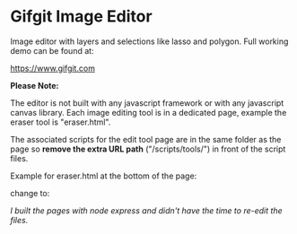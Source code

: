 # Gifgit Image Editor
Image editor with layers and selections like lasso and polygon. Full working demo can be found at:

https://www.gifgit.com

**Please Note:**

The editor is not built with any javascript framework or with any javascript canvas library. Each image editing tool is in a dedicated page, example the eraser tool is "eraser.html". 

The associated scripts for the edit tool page are in the same folder as the page so **remove the extra URL path** ("/scripts/tools/") in front of the script files.

Example for eraser.html at the bottom of the page:

<script src="/scripts/tools/eraser.js"></script>
change to:
<script src="eraser.js"></script>


*I built the pages with node express and didn't have the time to re-edit the files.*
